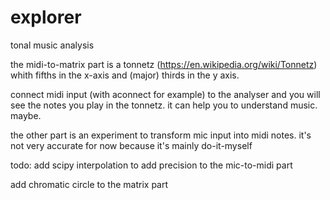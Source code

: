 # explorer
tonal music analysis

the midi-to-matrix part is a tonnetz (https://en.wikipedia.org/wiki/Tonnetz) whith fifths in the x-axis and (major) thirds in the y axis.

connect midi input (with aconnect for example) to the analyser and you will see the notes you play in the tonnetz. it can help you to understand music. maybe.

the other part is an experiment to transform mic input into midi notes. it's not very accurate for now because it's mainly do-it-myself

todo: add scipy interpolation to add precision to the mic-to-midi part

add chromatic circle to the matrix part
